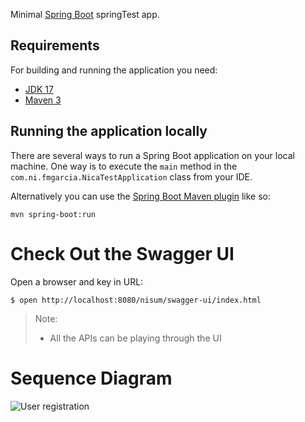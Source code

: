 Minimal [Spring Boot](http://projects.spring.io/spring-boot/) springTest app.

## Requirements

For building and running the application you need:

- [JDK 17](https://www.oracle.com/java/technologies/javase/jdk17-archive-downloads.html)
- [Maven 3](https://maven.apache.org)

## Running the application locally

There are several ways to run a Spring Boot application on your local machine. One way is to execute the `main` method in the `com.ni.fmgarcia.NicaTestApplication` class from your IDE.

Alternatively you can use the [Spring Boot Maven plugin](https://docs.spring.io/spring-boot/docs/current/reference/html/build-tool-plugins-maven-plugin.html) like so:

```shell
mvn spring-boot:run
```
# Check Out the Swagger UI

Open a browser and key in URL:

```
$ open http://localhost:8080/nisum/swagger-ui/index.html
```

> Note:
> - All the APIs can be playing through the UI
# Sequence Diagram
![User registration](https://github.com/fm8910/springRest/assets/6208469/758fcaf7-3d38-47cf-b541-a3670382a62b)
